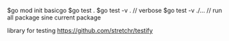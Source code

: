 $go mod init basicgo
$go test .
$go test -v . // verbose
$go test -v ./... // run all package sine current package

library for testing
https://github.com/stretchr/testify